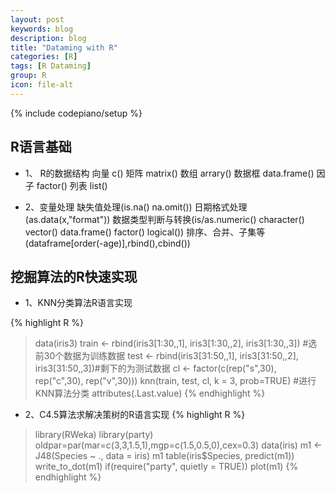 ```yaml
---
layout: post
keywords: blog
description: blog
title: "Dataming with R"
categories: [R]
tags: [R Dataming]
group: R
icon: file-alt
---
```

{% include codepiano/setup %}

## R语言基础

* 1、 R的数据结构
向量 c()
矩阵 matrix()
数组 arrary()
数据框 data.frame()
因子 factor()
列表 list()

* 2、变量处理
缺失值处理(is.na() na.omit())
日期格式处理(as.data(x,"format"))
数据类型判断与转换(is/as.numeric() character() vector() data.frame() factor() logical())
排序、合并、子集等(dataframe[order(-age)],rbind(),cbind())

## 挖掘算法的R快速实现

* 1、KNN分类算法R语言实现

{% highlight R %}
> data(iris3)
> train <- rbind(iris3[1:30,,1], iris3[1:30,,2], iris3[1:30,,3]) #选前30个数据为训练数据
> test <- rbind(iris3[31:50,,1], iris3[31:50,,2], iris3[31:50,,3])#剩下的为测试数据
> cl <- factor(c(rep("s",30), rep("c",30), rep("v",30)))
> knn(train, test, cl, k = 3, prob=TRUE) #进行KNN算法分类
> attributes(.Last.value)
{% endhighlight %}

* 2、C4.5算法求解决策树的R语言实现
{% highlight R %}
> library(RWeka)
> library(party)
> oldpar=par(mar=c(3,3,1.5,1),mgp=c(1.5,0.5,0),cex=0.3)
> data(iris)
> m1 <- J48(Species ~ ., data = iris)
> m1
> table(iris$Species, predict(m1))
> write_to_dot(m1)
> if(require("party", quietly = TRUE)) 
> plot(m1)
{% endhighlight %}